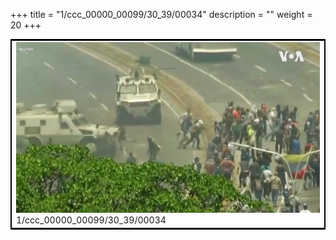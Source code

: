 +++
title = "1/ccc_00000_00099/30_39/00034"
description = ""
weight = 20
+++

<table style="border:2px solid black;max-width:800px;max-height:800px;" 
><tr><td>
<img class="center-fit-jpg"
src="/jpg_/aaa_20190430_NxaOmWaI8sI_00033.jpg">
1/ccc_00000_00099/30_39/00034
</img></td></tr></table>
